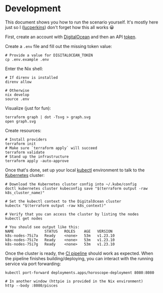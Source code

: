 # Development

This document shows you how to run the scenario yourself. It's mostly here just
so I ([lucperkins]) don't forget how this all works 😀

First, create an account with [DigitalOcean][do] and then an API [token].

Create a `.env` file and fill out the missing token value:

```shell
# Provide a value for DIGITALOCEAN_TOKEN
cp .env.example .env
```

Enter the Nix shell:

```shell
# If direnv is installed
direnv allow

# Otherwise
nix develop
source .env
```

Visualize (just for fun):

```shell
terraform graph | dot -Tsvg > graph.svg
open graph.svg
```

Create resources:

```shell
# Install providers
terraform init
# Make sure `terraform apply` will succeed
terraform validate
# Stand up the infrastructure
terraform apply -auto-approve
```

Once that's done, set up your local [kubectl] environment to talk to the
[Kubernetes] cluster:

```shell
# Download the Kubernetes cluster config into ~/.kube/config
doctl kubernetes cluster kubeconfig save "$(terraform output -raw k8s_cluster_name)"

# Set the kubectl context to the DigitalOcean cluster
kubectx "$(terraform output -raw k8s_context)"

# Verify that you can access the cluster by listing the nodes
kubectl get nodes

# You should see output like this:
NAME              STATUS   ROLES    AGE   VERSION
k8s-nodes-75i7a   Ready    <none>   53m   v1.23.10
k8s-nodes-75i7e   Ready    <none>   53m   v1.23.10
k8s-nodes-75i7g   Ready    <none>   53m   v1.23.10
```

Once the cluster is ready, the [CI pipeline][ci] should work as expected. When
the pipeline finishes building/deploying, you can interact with the running
service via port forwarding:

```shell
kubectl port-forward deployments.apps/horoscope-deployment 8080:8080

# In another window (httpie is provided in the Nix environment)
http --body :8080/pisces
```

[ci]: ./.github/workflows/ci.yml
[do]: https://digitalocean.com
[kubeconfig]: https://kubernetes.io/docs/concepts/configuration/organize-cluster-access-kubeconfig
[kubectl]: https://kubernetes.io/docs/reference/kubectl
[kubernetes]: https://kubernetes.io
[lucperkins]: https://github.com/lucperkins
[token]: https://docs.digitalocean.com/reference/api/create-personal-access-token


